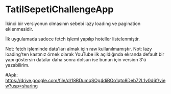 # TatilSepetiChallengeApp

İkinci bir versiyonun olmasının sebebi lazy loading ve pagination eklenmesidir.

İlk uygulamada sadece fetch işlemi yapılıp hoteller listelenmiştir.

Not: fetch işleminde data'ları almak için raw kullanılmamıştır.
Not: lazy loading'ten kastınız örnek olarak YouTube ilk açıldığında ekranda default bir yapı göstersin datalar daha sonra dolsun ise bunun için version 3'ü yazabilirim.

#Apk: https://drive.google.com/file/d/18BDumqSOg4diBOo1qto8Deb72L1v0d6f/view?usp=sharing
